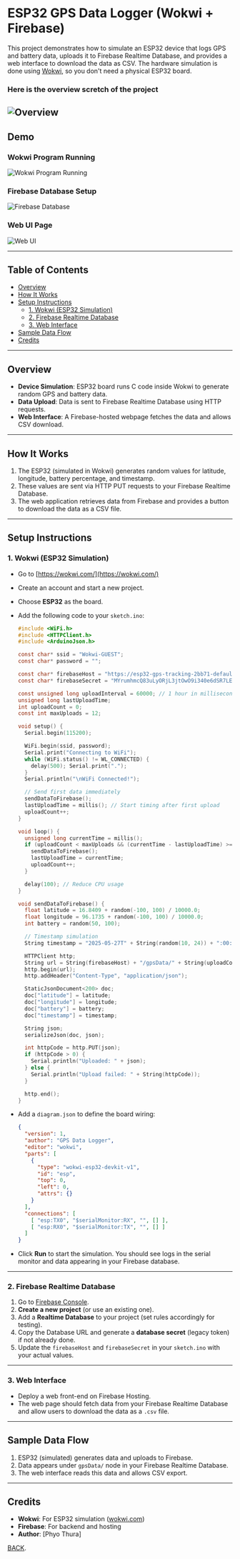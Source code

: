 # ESP32 GPS Data Logger (Wokwi + Firebase)

This project demonstrates how to simulate an ESP32 device that logs GPS and battery data, uploads it to Firebase Realtime Database, and provides a web interface to download the data as CSV. The hardware simulation is done using [Wokwi](https://wokwi.com/), so you don't need a physical ESP32 board.

### Here is the overview scretch of the project
![Overview](/Technical%20Challenge/screenshots/overview.png)
---

## Demo


### Wokwi Program Running

![Wokwi Program Running](/Technical%20Challenge/screenshots/wokwi.png)

### Firebase Database Setup

![Firebase Database](/Technical%20Challenge/screenshots/firebase_database.png)

### Web UI Page

![Web UI](/Technical%20Challenge/screenshots/webUI.png)

---

## Table of Contents

- [Overview](#overview)
- [How It Works](#how-it-works)
- [Setup Instructions](#setup-instructions)
  - [1. Wokwi (ESP32 Simulation)](#1-wokwi-esp32-simulation)
  - [2. Firebase Realtime Database](#2-firebase-realtime-database)
  - [3. Web Interface](#3-web-interface)
- [Sample Data Flow](#sample-data-flow)
- [Credits](#credits)

---

## Overview

- **Device Simulation**: ESP32 board runs C code inside Wokwi to generate random GPS and battery data.
- **Data Upload**: Data is sent to Firebase Realtime Database using HTTP requests.
- **Web Interface**: A Firebase-hosted webpage fetches the data and allows CSV download.

---

## How It Works

1. The ESP32 (simulated in Wokwi) generates random values for latitude, longitude, battery percentage, and timestamp.
2. These values are sent via HTTP PUT requests to your Firebase Realtime Database.
3. The web application retrieves data from Firebase and provides a button to download the data as a CSV file.

---

## Setup Instructions

### 1. Wokwi (ESP32 Simulation)

- Go to [https://wokwi.com/](https://wokwi.com/)
- Create an account and start a new project.
- Choose **ESP32** as the board.
- Add the following code to your `sketch.ino`:

    ```c
    #include <WiFi.h>
    #include <HTTPClient.h>
    #include <ArduinoJson.h>

    const char* ssid = "Wokwi-GUEST";
    const char* password = "";

    const char* firebaseHost = "https://esp32-gps-tracking-2bb71-default-rtdb.firebaseio.com/";
    const char* firebaseSecret = "MYrumhmcQ83uLyORjL3jtOwO9i340e6dSR7LE4lH"; // Legacy key

    const unsigned long uploadInterval = 60000; // 1 hour in milliseconds
    unsigned long lastUploadTime;
    int uploadCount = 0;
    const int maxUploads = 12;

    void setup() {
      Serial.begin(115200);

      WiFi.begin(ssid, password);
      Serial.print("Connecting to WiFi");
      while (WiFi.status() != WL_CONNECTED) {
        delay(500); Serial.print(".");
      }
      Serial.println("\nWiFi Connected!");

      // Send first data immediately
      sendDataToFirebase();
      lastUploadTime = millis(); // Start timing after first upload
      uploadCount++;
    }

    void loop() {
      unsigned long currentTime = millis();
      if (uploadCount < maxUploads && (currentTime - lastUploadTime) >= uploadInterval) {
        sendDataToFirebase();
        lastUploadTime = currentTime;
        uploadCount++;
      }

      delay(100); // Reduce CPU usage
    }

    void sendDataToFirebase() {
      float latitude = 16.8409 + random(-100, 100) / 10000.0;
      float longitude = 96.1735 + random(-100, 100) / 10000.0;
      int battery = random(50, 100);

      // Timestamp simulation
      String timestamp = "2025-05-27T" + String(random(10, 24)) + ":00:00";

      HTTPClient http;
      String url = String(firebaseHost) + "/gpsData/" + String(uploadCount) + ".json?auth=" + firebaseSecret;
      http.begin(url);
      http.addHeader("Content-Type", "application/json");

      StaticJsonDocument<200> doc;
      doc["latitude"] = latitude;
      doc["longitude"] = longitude;
      doc["battery"] = battery;
      doc["timestamp"] = timestamp;

      String json;
      serializeJson(doc, json);

      int httpCode = http.PUT(json);
      if (httpCode > 0) {
        Serial.println("Uploaded: " + json);
      } else {
        Serial.println("Upload failed: " + String(httpCode));
      }

      http.end();
    }
    ```

- Add a `diagram.json` to define the board wiring:

    ```json
    {
      "version": 1,
      "author": "GPS Data Logger",
      "editor": "wokwi",
      "parts": [
        {
          "type": "wokwi-esp32-devkit-v1",
          "id": "esp",
          "top": 0,
          "left": 0,
          "attrs": {}
        }
      ],
      "connections": [
        [ "esp:TX0", "$serialMonitor:RX", "", [] ],
        [ "esp:RX0", "$serialMonitor:TX", "", [] ]
      ]
    }
    ```

- Click **Run** to start the simulation. You should see logs in the serial monitor and data appearing in your Firebase database.

---

### 2. Firebase Realtime Database

1. Go to [Firebase Console](https://console.firebase.google.com/).
2. **Create a new project** (or use an existing one).
3. Add a **Realtime Database** to your project (set rules accordingly for testing).
4. Copy the Database URL and generate a **database secret** (legacy token) if not already done.
5. Update the `firebaseHost` and `firebaseSecret` in your `sketch.ino` with your actual values.

---

### 3. Web Interface

- Deploy a web front-end on Firebase Hosting.
- The web page should fetch data from your Firebase Realtime Database and allow users to download the data as a `.csv` file.

---

## Sample Data Flow

1. ESP32 (simulated) generates data and uploads to Firebase.
2. Data appears under `gpsData/` node in your Firebase Realtime Database.
3. The web interface reads this data and allows CSV export.

---

## Credits

- **Wokwi**: For ESP32 simulation ([wokwi.com](https://wokwi.com))
- **Firebase**: For backend and hosting
- **Author**: [Phyo Thura]

[BACK](/README.MD).